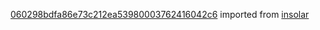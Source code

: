 [060298bdfa86e73c212ea53980003762416042c6](https://github.com/insolar/insolar/commit/060298bdfa86e73c212ea53980003762416042c6) imported from [insolar](https://github.com/insolar/insolar)
